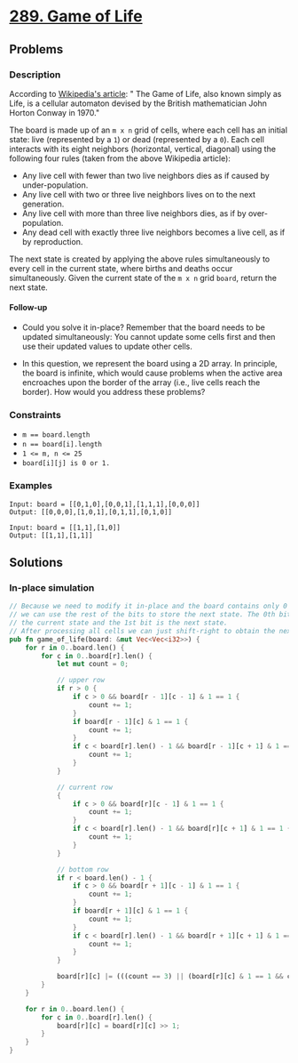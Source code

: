 # [289. Game of Life](https://leetcode.com/problems/game-of-life/)

## Problems

### Description

According
to [Wikipedia's article](https://en.wikipedia.org/wiki/Conway%27s_Game_of_Life): "
The Game of Life, also known simply as Life, is a cellular automaton devised by
the British mathematician John Horton Conway in 1970."

The board is made up of an `m x n` grid of cells, where each cell has an initial
state: live (represented by a `1`) or dead (represented by a `0`). Each cell
interacts with its eight neighbors (horizontal, vertical, diagonal) using the
following four rules (taken from the above Wikipedia article):

* Any live cell with fewer than two live neighbors dies as if caused by
  under-population.
* Any live cell with two or three live neighbors lives on to the next
  generation.
* Any live cell with more than three live neighbors dies, as if by
  over-population.
* Any dead cell with exactly three live neighbors becomes a live cell, as if by
  reproduction.

The next state is created by applying the above rules simultaneously to every
cell in the current state, where births and deaths occur simultaneously. Given
the current state of the `m x n` grid `board`, return the next state.

#### Follow-up

* Could you solve it in-place? Remember that the board needs to be updated
  simultaneously: You cannot update some cells first and then use their updated
  values to update other cells.

* In this question, we represent the board using a 2D array. In principle, the
  board is infinite, which would cause problems when the active area encroaches
  upon the border of the array (i.e., live cells reach the border). How would
  you address these problems?

### Constraints

* `m == board.length`
* `n == board[i].length`
* `1 <= m, n <= 25`
* `board[i][j] is 0 or 1.`

### Examples

```text
Input: board = [[0,1,0],[0,0,1],[1,1,1],[0,0,0]]
Output: [[0,0,0],[1,0,1],[0,1,1],[0,1,0]]
```

```text
Input: board = [[1,1],[1,0]]
Output: [[1,1],[1,1]]
```

## Solutions

### In-place simulation

```rust
// Because we need to modify it in-place and the board contains only 0 or 1
// we can use the rest of the bits to store the next state. The 0th bit is
// the current state and the 1st bit is the next state.
// After processing all cells we can just shift-right to obtain the next state
pub fn game_of_life(board: &mut Vec<Vec<i32>>) {
    for r in 0..board.len() {
        for c in 0..board[r].len() {
            let mut count = 0;

            // upper row
            if r > 0 {
                if c > 0 && board[r - 1][c - 1] & 1 == 1 {
                    count += 1;
                }
                if board[r - 1][c] & 1 == 1 {
                    count += 1;
                }
                if c < board[r].len() - 1 && board[r - 1][c + 1] & 1 == 1 {
                    count += 1;
                }
            }

            // current row
            {
                if c > 0 && board[r][c - 1] & 1 == 1 {
                    count += 1;
                }
                if c < board[r].len() - 1 && board[r][c + 1] & 1 == 1 {
                    count += 1;
                }
            }

            // bottom row
            if r < board.len() - 1 {
                if c > 0 && board[r + 1][c - 1] & 1 == 1 {
                    count += 1;
                }
                if board[r + 1][c] & 1 == 1 {
                    count += 1;
                }
                if c < board[r].len() - 1 && board[r + 1][c + 1] & 1 == 1 {
                    count += 1;
                }
            }

            board[r][c] |= (((count == 3) || (board[r][c] & 1 == 1 && count == 2)) as i32) << 1;
        }
    }

    for r in 0..board.len() {
        for c in 0..board[r].len() {
            board[r][c] = board[r][c] >> 1;
        }
    }
}
```